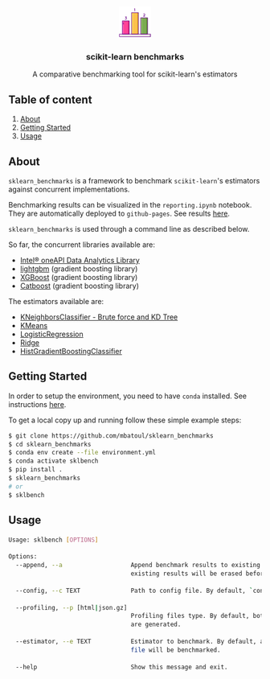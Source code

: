 <p align="center">
  <a href="https://github.com/mbatoul/sklearn_benchmarks">
    <img src="logo.png" alt="Logo" >
  </a>

  <h3 align="center">scikit-learn benchmarks</h3>

  <p align="center">
    A comparative benchmarking tool for scikit-learn's estimators
    <br />
  </p>
</p>

## Table of content

<ol>
  <li><a href="#about-the-project">About</a></li>
  <li><a href="#getting-started">Getting Started</a></li>
  <li><a href="#usage">Usage</a></li>
</ol>

## About

`sklearn_benchmarks` is a framework to benchmark `scikit-learn`'s estimators against concurrent implementations.

Benchmarking results can be visualized in the `reporting.ipynb` notebook. They are automatically deployed to `github-pages`. See results [here](https://mbatoul.github.io/sklearn_benchmarks/).

`sklearn_benchmarks` is used through a command line as described below.

So far, the concurrent libraries available are:

- [Intel® oneAPI Data Analytics Library](https://github.com/oneapi-src/oneDAL)
- [lightgbm](https://lightgbm.readthedocs.io/en/latest/index.html) (gradient boosting library)
- [XGBoost](https://xgboost.readthedocs.io/en/latest/) (gradient boosting library)
- [Catboost](https://catboost.ai/) (gradient boosting library)

The estimators available are:

- [KNeighborsClassifier - Brute force and KD Tree](https://scikit-learn.org/stable/modules/generated/sklearn.neighbors.KNeighborsClassifier.html)
- [KMeans](https://scikit-learn.org/stable/modules/generated/sklearn.cluster.KMeans.html)
- [LogisticRegression](https://scikit-learn.org/stable/modules/generated/sklearn.linear_model.LogisticRegression.html)
- [Ridge](https://scikit-learn.org/stable/modules/generated/sklearn.linear_model.Ridge.html)
- [HistGradientBoostingClassifier](https://scikit-learn.org/stable/modules/generated/sklearn.ensemble.HistGradientBoostingClassifier.html)

## Getting Started

In order to setup the environment, you need to have `conda` installed. See instructions [here](https://conda.io/projects/conda/en/latest/user-guide/install/index.html).

To get a local copy up and running follow these simple example steps:

```sh
$ git clone https://github.com/mbatoul/sklearn_benchmarks
$ cd sklearn_benchmarks
$ conda env create --file environment.yml
$ conda activate sklbench
$ pip install .
$ sklearn_benchmarks
# or
$ sklbench
```

## Usage

```sh
Usage: sklbench [OPTIONS]

Options:
  --append, --a                   Append benchmark results to existing ones. By default, all
                                  existing results will be erased before new ones are made.

  --config, --c TEXT              Path to config file. By default, `config.yml` is selected.

  --profiling, --p [html|json.gz]
                                  Profiling files type. By default, both `html` and `json.gz` files 
                                  are generated.

  --estimator, --e TEXT           Estimator to benchmark. By default, all estimators in the config
                                  file will be benchmarked.

  --help                          Show this message and exit.
```
